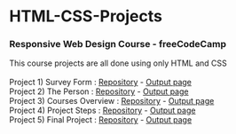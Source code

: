 # HTML-CSS-Projects
### Responsive Web Design Course - freeCodeCamp
This course projects are all done using only HTML and CSS </br></br>
Project 1) Survey Form :       [Repository](https://github.com/PariyaPl/survey-form) - [Output page](https://pariyapl.github.io/survey-form/)</br>
Project 2) The Person :        [Repository](https://github.com/PariyaPl/The-Person) - [Output page](https://pariyapl.github.io/The-Person/)</br>
Project 3) Courses Overview : [Repository](https://github.com/PariyaPl/Courses-Overview) - [Output page](https://pariyapl.github.io/Courses-Overview/)</br>
Project 4) Project Steps :    [Repository](https://github.com/PariyaPl/Project-Steps) - [Output page](https://pariyapl.github.io/Project-Steps/)</br>
Project 5) Final Project :    [Repository](https://github.com/PariyaPl/Overview) - [Output page](https://pariyapl.github.io/Overview/)</br>
